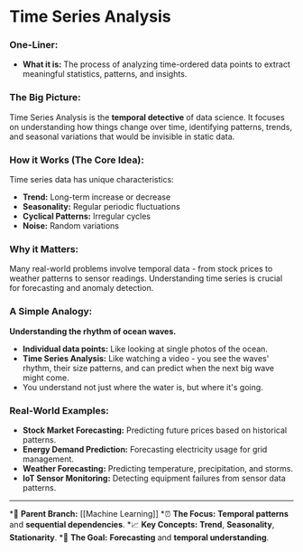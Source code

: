# Time Series Analysis

### One-Liner:
*   **What it is:** The process of analyzing time-ordered data points to extract meaningful statistics, patterns, and insights.

### The Big Picture:
Time Series Analysis is the **temporal detective** of data science. It focuses on understanding how things change over time, identifying patterns, trends, and seasonal variations that would be invisible in static data.

### How it Works (The Core Idea):
Time series data has unique characteristics:
- **Trend:** Long-term increase or decrease
- **Seasonality:** Regular periodic fluctuations
- **Cyclical Patterns:** Irregular cycles
- **Noise:** Random variations

### Why it Matters:
Many real-world problems involve temporal data - from stock prices to weather patterns to sensor readings. Understanding time series is crucial for forecasting and anomaly detection.

### A Simple Analogy:
**Understanding the rhythm of ocean waves.**
*   **Individual data points:** Like looking at single photos of the ocean.
*   **Time Series Analysis:** Like watching a video - you see the waves' rhythm, their size patterns, and can predict when the next big wave might come.
*   You understand not just where the water is, but where it's going.

### Real-World Examples:
*   **Stock Market Forecasting:** Predicting future prices based on historical patterns.
*   **Energy Demand Prediction:** Forecasting electricity usage for grid management.
*   **Weather Forecasting:** Predicting temperature, precipitation, and storms.
*   **IoT Sensor Monitoring:** Detecting equipment failures from sensor data patterns.

---
*🌳 **Parent Branch:** [[Machine Learning]]
*⏰ **The Focus:** **Temporal patterns** and **sequential dependencies**.
*📈 **Key Concepts:** **Trend**, **Seasonality**, **Stationarity**.
*🔮 **The Goal:** **Forecasting** and **temporal understanding**.
